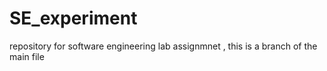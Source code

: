 # SE_experiment
repository for software engineering lab assignmnet , this is a branch of the main file
